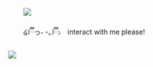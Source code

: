 
⠀⠀⠀![](https://komarev.com/ghpvc/?username=edtroject&color=9691DA) 


⠀⠀⠀໒꒰ྀིっ˕ -｡꒱ྀི১ ⠀interact with me please! ⠀



![](https://cdn.discordapp.com/attachments/379127701015101451/1262615453428355113/Untitled93_20240716114255.png?ex=66973dc6&is=6695ec46&hm=a8c8c0ef1660f639b7ecb1a63f6f7cbc9b6f00f7ec59fba5a6408ffd305e2f7c&)


